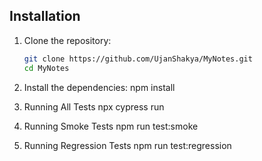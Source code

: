 ## Installation

1. Clone the repository:

   ```bash
   git clone https://github.com/UjanShakya/MyNotes.git
   cd MyNotes
2. Install the dependencies:
   npm install
3. Running All Tests
   npx cypress run
4. Running Smoke Tests
   npm run test:smoke
5. Running Regression Tests
   npm run test:regression
